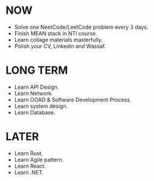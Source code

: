 # NOW
- Solve one NeetCode/LeetCode problem every 3 days.
- Finish MEAN stack in NTI course.
- Learn collage materials masterfully.
- Polish your CV, Linkedin and Wassaf.
# LONG TERM
- Learn API Design.
- Learn Network.
- Learn OOAD & Software Development Process.
- Learn system design.
- Learn Database.
# LATER
- Learn Rust.
- Learn Agile pattern.
- Learn React.
- Learn .NET.